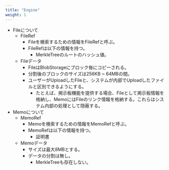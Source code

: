 ```yaml
---
title: "Engine"
weight: 1
---
```

- Fileについて
    - FileRef
        - Fileを検索するための情報をFileRefと呼ぶ。
        - FileRefは以下の情報を持つ。
            - MerkleTreeのルートのハッシュ値。
    - Fileデータ
        - FileはBlobStorageにブロック毎にコピーされる。
        - 分割後のブロックのサイズは256KB ~ 64MBの間。
        - ユーザーがUploadしたFileと、システムが内部でUploadしたファイルと区別できるようにする。
            - たとえば、掲示板機能を提供する場合、Fileとして掲示板情報を格納し、MemoにはFileのリンク情報を格納する。これらはシステム内部の処理として隠蔽する。
- Memoについて
    - MemoRef
        - Memoを検索するための情報をMemoRefと呼ぶ。
        - MemoRefは以下の情報を持つ。
            - 証明書
    - Memoデータ
        - サイズは最大8MBとする。
        - データの分割は無し。
            - MerkleTreeも存在しない。
